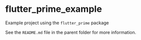 # flutter_prime_example

Example project using the `flutter_prime` package

See the `README.md` file in the parent folder for more information.
